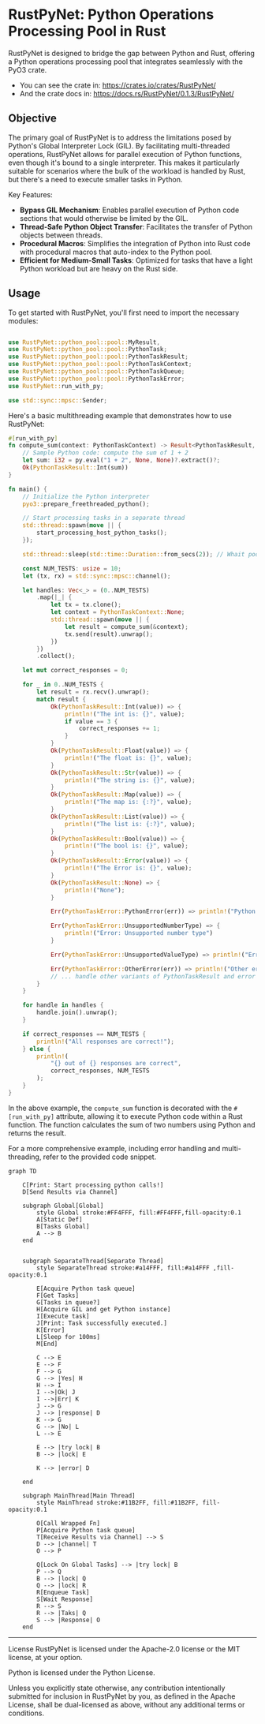 
# RustPyNet: Python Operations Processing Pool in Rust

RustPyNet is designed to bridge the gap between Python and Rust, offering a Python operations processing pool that integrates seamlessly with the PyO3 crate.

- You can see the crate in: https://crates.io/crates/RustPyNet/
- And the crate docs in: https://docs.rs/RustPyNet/0.1.3/RustPyNet/

## Objective

The primary goal of RustPyNet is to address the limitations posed by Python's Global Interpreter Lock (GIL). By facilitating multi-threaded operations, RustPyNet allows for parallel execution of Python functions, even though it's bound to a single interpreter. This makes it particularly suitable for scenarios where the bulk of the workload is handled by Rust, but there's a need to execute smaller tasks in Python.

Key Features:
- **Bypass GIL Mechanism**: Enables parallel execution of Python code sections that would otherwise be limited by the GIL.
- **Thread-Safe Python Object Transfer**: Facilitates the transfer of Python objects between threads.
- **Procedural Macros**: Simplifies the integration of Python into Rust code with procedural macros that auto-index to the Python pool.
- **Efficient for Medium-Small Tasks**: Optimized for tasks that have a light Python workload but are heavy on the Rust side.

## Usage

To get started with RustPyNet, you'll first need to import the necessary modules:

```rust

use RustPyNet::python_pool::pool::MyResult, 
use RustPyNet::python_pool::pool::PythonTask;
use RustPyNet::python_pool::pool::PythonTaskResult;
use RustPyNet::python_pool::pool::PythonTaskContext; 
use RustPyNet::python_pool::pool::PythonTaskQueue; 
use RustPyNet::python_pool::pool::PythonTaskError;
use RustPyNet::run_with_py;

use std::sync::mpsc::Sender;
```

Here's a basic multithreading example that demonstrates how to use RustPyNet:

```rust
#[run_with_py]
fn compute_sum(context: PythonTaskContext) -> Result<PythonTaskResult, PythonTaskError> {
    // Sample Python code: compute the sum of 1 + 2
    let sum: i32 = py.eval("1 + 2", None, None)?.extract()?;
    Ok(PythonTaskResult::Int(sum))
}

fn main() {
    // Initialize the Python interpreter
    pyo3::prepare_freethreaded_python();

    // Start processing tasks in a separate thread
    std::thread::spawn(move || {
        start_processing_host_python_tasks();
    });

    std::thread::sleep(std::time::Duration::from_secs(2)); // Whait pool initialize!

    const NUM_TESTS: usize = 10;
    let (tx, rx) = std::sync::mpsc::channel();

    let handles: Vec<_> = (0..NUM_TESTS)
        .map(|_| {
            let tx = tx.clone();
            let context = PythonTaskContext::None;
            std::thread::spawn(move || {
                let result = compute_sum(&context);
                tx.send(result).unwrap();
            })
        })
        .collect();

    let mut correct_responses = 0;

    for _ in 0..NUM_TESTS {
        let result = rx.recv().unwrap();
        match result {
            Ok(PythonTaskResult::Int(value)) => {
                println!("The int is: {}", value);
                if value == 3 {
                    correct_responses += 1;
                }
            }
            Ok(PythonTaskResult::Float(value)) => {
                println!("The float is: {}", value);
            }
            Ok(PythonTaskResult::Str(value)) => {
                println!("The string is: {}", value);
            }
            Ok(PythonTaskResult::Map(value)) => {
                println!("The map is: {:?}", value);
            }
            Ok(PythonTaskResult::List(value)) => {
                println!("The list is: {:?}", value);
            }
            Ok(PythonTaskResult::Bool(value)) => {
                println!("The bool is: {}", value);
            }
            Ok(PythonTaskResult::Error(value)) => {
                println!("The Error is: {}", value);
            }
            Ok(PythonTaskResult::None) => {
                println!("None");
            }

            Err(PythonTaskError::PythonError(err)) => println!("Python error: {}", err),

            Err(PythonTaskError::UnsupportedNumberType) => {
                println!("Error: Unsupported number type")
            }

            Err(PythonTaskError::UnsupportedValueType) => println!("Error: Unsupported value type"),

            Err(PythonTaskError::OtherError(err)) => println!("Other error: {}", err),
            // ... handle other variants of PythonTaskResult and error variants ...
        }
    }

    for handle in handles {
        handle.join().unwrap();
    }

    if correct_responses == NUM_TESTS {
        println!("All responses are correct!");
    } else {
        println!(
            "{} out of {} responses are correct",
            correct_responses, NUM_TESTS
        );
    }
}
```

In the above example, the `compute_sum` function is decorated with the `#[run_with_py]` attribute, allowing it to execute Python code within a Rust function. The function calculates the sum of two numbers using Python and returns the result.

For a more comprehensive example, including error handling and multi-threading, refer to the provided code snippet.

```mermaid
graph TD

    C[Print: Start processing python calls!]
    D[Send Results via Channel]

    subgraph Global[Global]
        style Global stroke:#FF4FFF, fill:#FF4FFF,fill-opacity:0.1
        A[Static Def]
        B[Tasks Global]
        A --> B
    end


    subgraph SeparateThread[Separate Thread]
        style SeparateThread stroke:#a14FFF, fill:#a14FFF ,fill-opacity:0.1

        E[Acquire Python task queue]
        F[Get Tasks]
        G[Tasks in queue?]
        H[Acquire GIL and get Python instance]
        I[Execute task]
        J[Print: Task successfully executed.]
        K[Error]
        L[Sleep for 100ms]
        M[End]

        C --> E
        E --> F
        F --> G
        G --> |Yes| H
        H --> I
        I -->|Ok| J
        I -->|Err| K
        J --> G
        J --> |response| D
        K --> G
        G --> |No| L
        L --> E

        E --> |try lock| B
        B --> |lock| E

        K --> |error| D 
        
    end

    subgraph MainThread[Main Thread]
        style MainThread stroke:#11B2FF, fill:#11B2FF, fill-opacity:0.1
    
        O[Call Wrapped Fn]
        P[Acquire Python task queue]
        T[Receive Results via Channel] --> S
        D --> |channel| T
        O --> P

        Q[Lock On Global Tasks] --> |try lock| B
        P --> Q
        B --> |lock| Q
        Q --> |lock| R
        R[Enqueue Task]
        S[Wait Response]
        R --> S
        R --> |Taks| Q
        S --> |Response| O
    end

```

---

License
RustPyNet is licensed under the Apache-2.0 license or the MIT license, at your option.

Python is licensed under the Python License.

Unless you explicitly state otherwise, any contribution intentionally submitted for inclusion in RustPyNet by you, as defined in the Apache License, shall be dual-licensed as above, without any additional terms or conditions.

